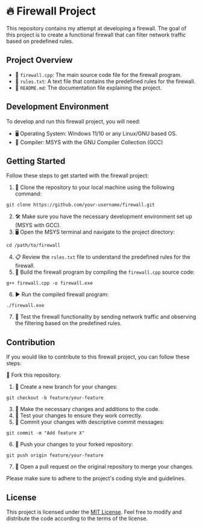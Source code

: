 <!DOCTYPE html>
<html>
<head>
</head>
<body>
  <h1>🔥 Firewall Project</h1>

  <p>This repository contains my attempt at developing a firewall. The goal of this project is to create a functional firewall that can filter network traffic based on predefined rules.</p>

  <h2>Project Overview</h2>

  <ul>
    <li>📁 <code>firewall.cpp</code>: The main source code file for the firewall program.</li>
    <li>📄 <code>rules.txt</code>: A text file that contains the predefined rules for the firewall.</li>
    <li>📝 <code>README.md</code>: The documentation file explaining the project.</li>
  </ul>

  <h2>Development Environment</h2>

  <p>To develop and run this firewall project, you will need:</p>

  <ul>
    <li>🖥️ Operating System: Windows 11/10 or any Linux/GNU based OS.</li>
    <li>🔧 Compiler: MSYS with the GNU Compiler Collection (GCC)</li>
  </ul>

  <h2>Getting Started</h2>

  <p>Follow these steps to get started with the firewall project:</p>

  <ol>
    <li>🔀 Clone the repository to your local machine using the following command:</li>
  </ol>

  <pre><code>git clone https://github.com/your-username/firewall.git</code></pre>

  <ol start="2">
    <li>🛠️ Make sure you have the necessary development environment set up (MSYS with GCC).</li>
    <li>🖥️ Open the MSYS terminal and navigate to the project directory:</li>
  </ol>

  <pre><code>cd /path/to/firewall</code></pre>

  <ol start="4">
    <li>📋 Review the <code>rules.txt</code> file to understand the predefined rules for the firewall.</li>
    <li>🔨 Build the firewall program by compiling the <code>firewall.cpp</code> source code:</li>
  </ol>

  <pre><code>g++ firewall.cpp -o firewall.exe</code></pre>

  <ol start="6">
    <li>▶️ Run the compiled firewall program:</li>
  </ol>

  <pre><code>./firewall.exe</code></pre>

  <ol start="7">
    <li>🔬 Test the firewall functionality by sending network traffic and observing the filtering based on the predefined rules.</li>
  </ol>

  <h2>Contribution</h2>

  <p>If you would like to contribute to this firewall project, you can follow these steps:</p>

  <!-- Add an emoji and an example picture -->
  <p>🔀 Fork this repository.</p>

  <ol>
    <li>🌿 Create a new branch for your changes:</li>
  </ol>

  <pre><code>git checkout -b feature/your-feature</code></pre>

  <ol start="3">
    <li>🔧 Make the necessary changes and additions to the code.</li>
    <li>🧪 Test your changes to ensure they work correctly.</li>
    <li>💾 Commit your changes with descriptive commit messages:</li>
  </ol>

  <pre><code>git commit -m "Add feature X"</code></pre>

  <ol start="6">
    <li>🔀 Push your changes to your forked repository:</li>
  </ol>

  <pre><code>git push origin feature/your-feature</code></pre>

  <ol start="7">
    <li>🔀 Open a pull request on the original repository to merge your changes.</li>
  </ol>

  <p>Please make sure to adhere to the project's coding style and guidelines.</p>

  <h2>License</h2>

  <p>This project is licensed under the <a href="LICENSE">MIT License</a>. Feel free to modify and distribute the code according to the terms of the license.</p>
</body>
</html>
